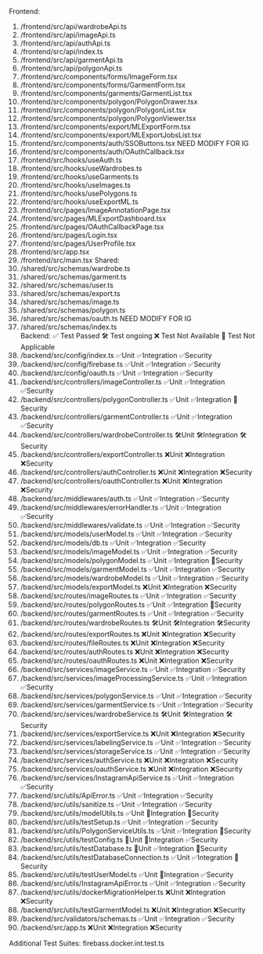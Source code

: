 Frontend:
1. /frontend/src/api/wardrobeApi.ts
2. /frontend/src/api/imageApi.ts
3. /frontend/src/api/authApi.ts
4. /frontend/src/api/index.ts
5. /frontend/src/api/garmentApi.ts
6. /frontend/src/api/polygonApi.ts
7. /frontend/src/components/forms/ImageForm.tsx
8. /frontend/src/components/forms/GarmentForm.tsx
9. /frontend/src/components/garments/GarmentList.tsx
10. /frontend/src/components/polygon/PolygonDrawer.tsx
11. /frontend/src/components/polygon/PolygonList.tsx
12. /frontend/src/components/polygon/PolygonViewer.tsx
13. /frontend/src/components/export/MLExportForm.tsx
14. /frontend/src/components/export/MLExportJobsList.tsx
15. /frontend/src/components/auth/SSOButtons.tsx NEED MODIFY FOR IG
16. /frontend/src/components/auth/OAuthCallback.tsx
17. /frontend/src/hooks/useAuth.ts
18. /frontend/src/hooks/useWardrobes.ts
19. /frontend/src/hooks/useGarments.ts
20. /frontend/src/hooks/useImages.ts
21. /frontend/src/hooks/usePolygons.ts
22. /frontend/src/hooks/useExportML.ts
23. /frontend/src/pages/ImageAnnotationPage.tsx
24. /frontend/src/pages/MLExportDashboard.tsx
25. /frontend/src/pages/OAuthCallbackPage.tsx
26. /frontend/src/pages/Login.tsx
27. /frontend/src/pages/UserProfile.tsx 
28. /frontend/src/app.tsx
29. /frontend/src/main.tsx
Shared:
1. /shared/src/schemas/wardrobe.ts
2. /shared/src/schemas/garment.ts
3. /shared/src/schemas/user.ts
4. /shared/src/schemas/export.ts
5. /shared/src/schemas/image.ts
6. /shared/src/schemas/polygon.ts
7. /shared/src/schemas/oauth.ts NEED MODIFY FOR IG
8. /shared/src/schemas/index.ts                             
Backend:
✅ Test Passed
🛠️ Test ongoing
❌ Test Not Available
🔔 Test Not Applicable
1.  /backend/src/config/index.ts                            ✅Unit ✅Integration ✅Security
2.  /backend/src/config/firebase.ts                         ✅Unit ✅Integration ✅Security
3.  /backend/src/config/oauth.ts                            ✅Unit ✅Integration ✅Security
4.  /backend/src/controllers/imageController.ts             ✅Unit ✅Integration ✅Security 
5.  /backend/src/controllers/polygonController.ts           ✅Unit ✅Integration 🔔Security  
6.  /backend/src/controllers/garmentController.ts           ✅Unit ✅Integration ✅Security
7.  /backend/src/controllers/wardrobeController.ts          🛠️Unit 🛠️Integration 🛠️Security
8.  /backend/src/controllers/exportController.ts            ❌Unit ❌Integration ❌Security
9.  /backend/src/controllers/authController.ts              ❌Unit ❌Integration ❌Security
10. /backend/src/controllers/oauthController.ts             ❌Unit ❌Integration ❌Security
11. /backend/src/middlewares/auth.ts                        ✅Unit ✅Integration ✅Security
12. /backend/src/middlewares/errorHandler.ts                ✅Unit ✅Integration ✅Security
13. /backend/src/middlewares/validate.ts                    ✅Unit ✅Integration ✅Security
14. /backend/src/models/userModel.ts                        ✅Unit ✅Integration ✅Security
15. /backend/src/models/db.ts                               ✅Unit ✅Integration ✅Security
16. /backend/src/models/imageModel.ts                       ✅Unit ✅Integration ✅Security
17. /backend/src/models/polygonModel.ts                     ✅Unit ✅Integration 🔔Security
18. /backend/src/models/garmentModel.ts                     ✅Unit ✅Integration ✅Security
19. /backend/src/models/wardrobeModel.ts                    ✅Unit ✅Integration ✅Security
20. /backend/src/models/exportModel.ts                      ❌Unit ❌Integration ❌Security
21. /backend/src/routes/imageRoutes.ts                      ✅Unit ✅Integration ✅Security
22. /backend/src/routes/polygonRoutes.ts                    ✅Unit ✅Integration 🔔Security
23. /backend/src/routes/garmentRoutes.ts                    ✅Unit ✅Integration ✅Security
24. /backend/src/routes/wardrobeRoutes.ts                   🛠️Unit 🛠️Integration 🛠️Security
25. /backend/src/routes/exportRoutes.ts                     ❌Unit ❌Integration ❌Security
26. /backend/src/routes/fileRoutes.ts                       ❌Unit ❌Integration ❌Security
27. /backend/src/routes/authRoutes.ts                       ❌Unit ❌Integration ❌Security
28. /backend/src/routes/oauthRoutes.ts                      ❌Unit ❌Integration ❌Security
29. /backend/src/services/imageService.ts                   ✅Unit ✅Integration ✅Security
30. /backend/src/services/imageProcessingService.ts         ✅Unit ✅Integration ✅Security
31. /backend/src/services/polygonService.ts                 ✅Unit ✅Integration ✅Security
32. /backend/src/services/garmentService.ts                 ✅Unit ✅Integration ✅Security
33. /backend/src/services/wardrobeService.ts                🛠️Unit 🛠️Integration 🛠️Security
34. /backend/src/services/exportService.ts                  ❌Unit ❌Integration ❌Security
35. /backend/src/services/labelingService.ts                ✅Unit ✅Integration ✅Security
36. /backend/src/services/storageService.ts                 ✅Unit ✅Integration ✅Security
37. /backend/src/services/authService.ts                    ❌Unit ❌Integration ❌Security
38. /backend/src/services/oauthService.ts                   ❌Unit ❌Integration ❌Security
39. /backend/src/services/InstagramApiService.ts            ✅Unit ✅Integration ✅Security
40. /backend/src/utils/ApiError.ts                          ✅Unit ✅Integration ✅Security
41. /backend/src/utils/sanitize.ts                          ✅Unit ✅Integration ✅Security
42. /backend/src/utils/modelUtils.ts                        ✅Unit 🔔Integration 🔔Security
43. /backend/src/utils/testSetup.ts                         ✅Unit ✅Integration ✅Security
44. /backend/src/utils/PolygonServiceUtils.ts               ✅Unit ✅Integration 🔔Security
45. /backend/src/utils/testConfig.ts                        🔔Unit 🔔Integration ✅Security
46. /backend/src/utils/testDatabase.ts                      🔔Unit ✅Integration 🔔Security
47. /backend/src/utils/testDatabaseConnection.ts            ✅Unit ✅Integration 🔔Security
48. /backend/src/utils/testUserModel.ts                     ✅Unit 🔔Integration ✅Security
49. /backend/src/utils/InstagramApiError.ts                 ✅Unit ✅Integration ✅Security
50. /backend/src/utils/dockerMigrationHelper.ts             ❌Unit ❌Integration ❌Security
51. /backend/src/utils/testGarmentModel.ts                  ❌Unit ❌Integration ❌Security
52. /backend/src/validators/schemas.ts                      ✅Unit ✅Integration ✅Security
53. /backend/src/app.ts                                     ❌Unit ❌Integration ❌Security

Additional Test Suites:
firebass.docker.int.test.ts